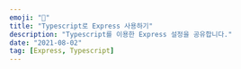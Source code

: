 ```yaml
---
emoji: "📢"
title: "Typescript로 Express 사용하기"
description: "Typescript를 이용한 Express 설정을 공유합니다."
date: "2021-08-02"
tag: [Express, Typescript]
---
```

